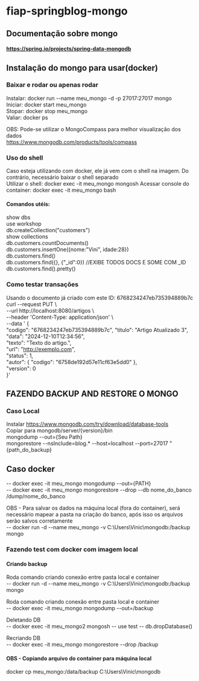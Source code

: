 # fiap-springblog-mongo

## Documentação sobre mongo
#### https://spring.io/projects/spring-data-mongodb  

## Instalação do mongo para usar(docker)
### Baixar e rodar ou apenas rodar 
Instalar: docker run --name meu_mongo -d -p 27017:27017 mongo  
Iniciar: docker start meu_mongo  
Stopar: docker stop meu_mongo  
Valiar: docker ps  
  
OBS: Pode-se utilizar o MongoCompass para melhor visualização dos dados  
https://www.mongodb.com/products/tools/compass

### Uso do shell
Caso esteja utilizando com docker, ele já vem com o shell na imagem. Do contrário, necessário baixar o shell separado  
Utilizar o shell: docker exec -it meu_mongo mongosh
Acessar console do container: docker exec -it meu_mongo bash

#### Comandos utéis: 
show dbs  
use workshop  
db.createCollection("customers")  
show collections  
db.customers.countDocuments()  
db.customers.insertOne({nome:"Vini", idade:28})  
db.customers.find()  
db.customers.find({}, {"_id":0}) //EXIBE TODOS DOCS E SOME COM _ID  
db.customers.find().pretty()  


### Como testar transações
Usando o documento já criado com este ID: 6768234247eb735394889b7c  
curl --request PUT \  
--url http://localhost:8080/artigos \  
--header 'Content-Type: application/json' \  
--data '	{  
"codigo": "6768234247eb735394889b7c", 
"titulo": "Artigo Atualizado 3",  
"data": "2024-12-10T12:34:56",  
"texto": "Texto do artigo.",  
"url": "http://exemplo.com",  
"status": 1,  
"autor": { 
 "codigo": "6758de192d57e11cf63e5dd0" },  
"version": 0  
}'

## FAZENDO BACKUP AND RESTORE O MONGO
### Caso Local
Instalar https://www.mongodb.com/try/download/database-tools  
Copiar para mongodb/server/{version}/bin  
mongodump --out={Seu Path}  
mongorestore --nsInclude=blog.* --host=localhost --port=27017 "{path_do_backup}

## Caso docker
-- docker exec -it meu_mongo mongodump --out={PATH}  
-- docker exec -it meu_mongo mongorestore --drop --db nome_do_banco /dump/nome_do_banco  
  
OBS - Para salvar os dados na máquina local (fora do container), será necessário mapear a pasta na criação do banco, após isso os arquivos serão salvos corretamente  
-- docker run -d --name meu_mongo -v C:\Users\Vinic\mongodb:/backup mongo  

### Fazendo test com docker com imagem local  
#### Criando backup  
Roda comando criando conexão entre pasta local e container  
-- docker run -d --name meu_mongo -v C:\Users\Vinic\mongodb:/backup mongo  

Roda comando criando conexão entre pasta local e container  
-- docker exec -it meu_mongo mongodump --out=/backup

Deletando DB  
-- docker exec -it meu_mongo2 mongosh
-- use test
-- db.dropDatabase()

Recriando DB  
-- docker exec -it meu_mongo mongorestore --drop /backup

#### OBS - Copiando arquivo do container para máquina local
docker cp meu_mongo:/data/backup C:\Users\Vinic\mongodb
